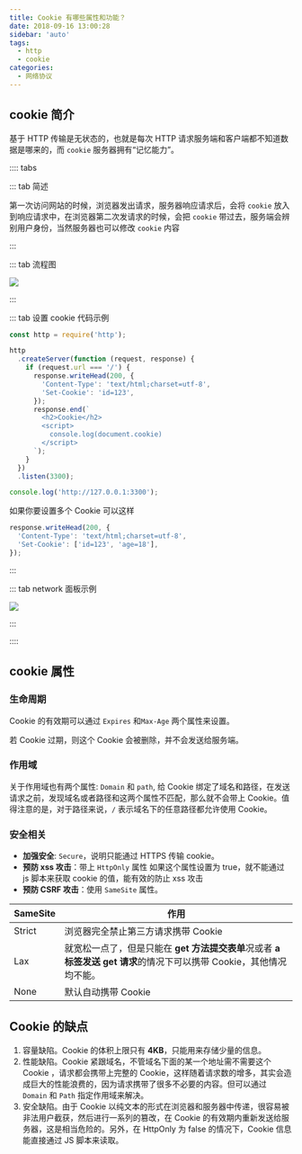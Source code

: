 ```yaml
---
title: Cookie 有哪些属性和功能？
date: 2018-09-16 13:00:28
sidebar: 'auto'
tags:
  - http
  - cookie
categories:
  - 网络协议
---
```


## cookie 简介

基于 HTTP 传输是无状态的，也就是每次 HTTP 请求服务端和客户端都不知道数据是哪来的，而 `cookie` 服务器拥有“记忆能力”。

:::: tabs

::: tab 简述

第一次访问网站的时候，浏览器发出请求，服务器响应请求后，会将 `cookie` 放入到响应请求中，在浏览器第二次发请求的时候，会把 `cookie` 带过去，服务端会辨别用户身份，当然服务器也可以修改 `cookie` 内容

:::

::: tab 流程图

![](https://alvin-cdn.oss-cn-shenzhen.aliyuncs.com/images/cookie.png)

:::

::: tab 设置 cookie 代码示例

```js
const http = require('http');

http
  .createServer(function (request, response) {
    if (request.url === '/') {
      response.writeHead(200, {
        'Content-Type': 'text/html;charset=utf-8',
        'Set-Cookie': 'id=123',
      });
      response.end(`
        <h2>Cookie</h2>
        <script>
          console.log(document.cookie)
        </script>
      `);
    }
  })
  .listen(3300);

console.log('http://127.0.0.1:3300');
```

如果你要设置多个 Cookie 可以这样

```js
response.writeHead(200, {
  'Content-Type': 'text/html;charset=utf-8',
  'Set-Cookie': ['id=123', 'age=18'],
});
```

:::

::: tab network 面板示例

![](https://alvin-cdn.oss-cn-shenzhen.aliyuncs.com/images/cookie2.png)

:::

::::

## cookie 属性

### 生命周期

Cookie 的有效期可以通过 `Expires` 和`Max-Age` 两个属性来设置。

若 Cookie 过期，则这个 Cookie 会被删除，并不会发送给服务端。

### 作用域

关于作用域也有两个属性: `Domain` 和 `path`, 给 Cookie 绑定了域名和路径，在发送请求之前，发现域名或者路径和这两个属性不匹配，那么就不会带上 Cookie。值得注意的是，对于路径来说，`/` 表示域名下的任意路径都允许使用 Cookie。

### 安全相关

- **加强安全**: `Secure`，说明只能通过 HTTPS 传输 cookie。
- **预防 xss 攻击**：带上 `HttpOnly` 属性 如果这个属性设置为 true，就不能通过 js 脚本来获取 cookie 的值，能有效的防止 xss 攻击
- **预防 CSRF 攻击**：使用 `SameSite` 属性。

| SameSite | 作用                                                                                                                 |
| -------- | -------------------------------------------------------------------------------------------------------------------- |
| Strict   | 浏览器完全禁止第三方请求携带 Cookie                                                                                  |
| Lax      | 就宽松一点了，但是只能在 **get 方法提交表单**况或者 **a 标签发送 get 请求**的情况下可以携带 Cookie，其他情况均不能。 |
| None     | 默认自动携带 Cookie                                                                                                  |

## Cookie 的缺点

1. 容量缺陷。Cookie 的体积上限只有 **4KB**，只能用来存储少量的信息。
2. 性能缺陷。Cookie 紧跟域名，不管域名下面的某一个地址需不需要这个 Cookie ，请求都会携带上完整的 Cookie，这样随着请求数的增多，其实会造成巨大的性能浪费的，因为请求携带了很多不必要的内容。但可以通过 `Domain` 和 `Path` 指定作用域来解决。
3. 安全缺陷。由于 Cookie 以纯文本的形式在浏览器和服务器中传递，很容易被非法用户截获，然后进行一系列的篡改，在 Cookie 的有效期内重新发送给服务器，这是相当危险的。另外，在 HttpOnly 为 false 的情况下，Cookie 信息能直接通过 JS 脚本来读取。
